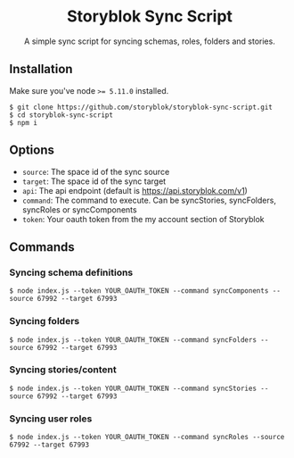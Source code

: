 <p align="center">
  <h1 align="center">Storyblok Sync Script</h1>
  <p align="center">A simple sync script for syncing schemas, roles, folders and stories.</p>
</p>

## Installation

Make sure you've node `>= 5.11.0` installed.

```
$ git clone https://github.com/storyblok/storyblok-sync-script.git
$ cd storyblok-sync-script
$ npm i
```

## Options

* `source`: The space id of the sync source
* `target`: The space id of the sync target
* `api`: The api endpoint (default is https://api.storyblok.com/v1)
* `command`: The command to execute. Can be syncStories, syncFolders, syncRoles or syncComponents
* `token`: Your oauth token from the my account section of Storyblok

## Commands

### Syncing schema definitions

```
$ node index.js --token YOUR_OAUTH_TOKEN --command syncComponents --source 67992 --target 67993
```

### Syncing folders

```
$ node index.js --token YOUR_OAUTH_TOKEN --command syncFolders --source 67992 --target 67993
```

### Syncing stories/content

```
$ node index.js --token YOUR_OAUTH_TOKEN --command syncStories --source 67992 --target 67993
```

### Syncing user roles

```
$ node index.js --token YOUR_OAUTH_TOKEN --command syncRoles --source 67992 --target 67993
```

